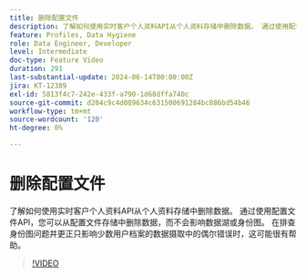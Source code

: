 ```yaml
---
title: 删除配置文件
description: 了解如何使用实时客户个人资料API从个人资料存储中删除数据。 通过使用配置文件API，您可以从配置文件存储中删除数据，而不会影响数据湖或身份图。 在排查身份图问题并更正只影响少数用户档案的数据摄取中的偶尔错误时，这可能很有帮助。
feature: Profiles, Data Hygiene
role: Data Engineer, Developer
level: Intermediate
doc-type: Feature Video
duration: 291
last-substantial-update: 2024-06-14T00:00:00Z
jira: KT-12389
exl-id: 5813f4c7-242e-433f-a790-1d68dffa740c
source-git-commit: d204c9c4d089634c631500691284bc886bd54b46
workflow-type: tm+mt
source-wordcount: '120'
ht-degree: 0%

---
```


# 删除配置文件

了解如何使用实时客户个人资料API从个人资料存储中删除数据。 通过使用配置文件API，您可以从配置文件存储中删除数据，而不会影响数据湖或身份图。 在排查身份图问题并更正只影响少数用户档案的数据摄取中的偶尔错误时，这可能很有帮助。

>[!VIDEO](https://video.tv.adobe.com/v/3429807/?learn=on)
